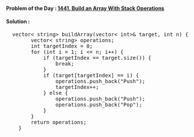 #### Problem of the Day : [1441. Build an Array With Stack Operations](https://leetcode.com/problems/build-an-array-with-stack-operations/description/)

#### Solution :
<pre>
  vector< string> buildArray(vector< int>& target, int n) {
        vector< string> operations;
        int targetIndex = 0;        
        for (int i = 1; i <= n; i++) {
            if (targetIndex == target.size()) {
                break;  
            }
            if (target[targetIndex] == i) {
                operations.push_back("Push");
                targetIndex++;
            } else {
                operations.push_back("Push");
                operations.push_back("Pop");
            }
        }
        return operations;
    }
</pre>
